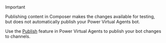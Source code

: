 > [!IMPORTANT]
> Publishing content in Composer makes the changes available for testing, but does not automatically publish your Power Virtual Agents bot.  
>
> Use the [Publish](../publication-fundamentals-publish-channels.md) feature in Power Virtual Agents to publish your bot changes to channels.